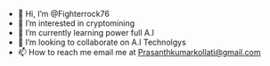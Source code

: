 - 👋 Hi, I’m @Fighterrock76
- 👀 I’m interested in cryptomining
- 🌱 I’m currently learning power full A.I
- 💞️ I’m looking to collaborate on A.I Technolgys
- 📫 How to reach me email me at Prasanthkumarkollati@gmail.com
